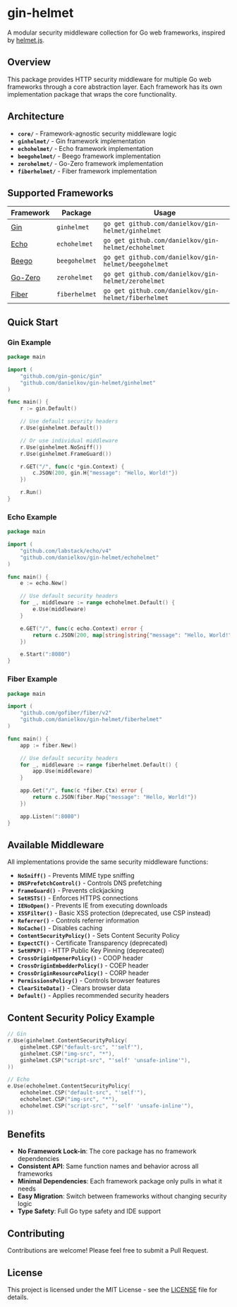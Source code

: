 # gin-helmet

A modular security middleware collection for Go web frameworks, inspired by [helmet.js](https://helmetjs.github.io/).

## Overview

This package provides HTTP security middleware for multiple Go web frameworks through a core abstraction layer. Each framework has its own implementation package that wraps the core functionality.

## Architecture

- **`core/`** - Framework-agnostic security middleware logic
- **`ginhelmet/`** - Gin framework implementation
- **`echohelmet/`** - Echo framework implementation
- **`beegohelmet/`** - Beego framework implementation
- **`zerohelmet/`** - Go-Zero framework implementation
- **`fiberhelmet/`** - Fiber framework implementation

## Supported Frameworks

| Framework                                       | Package       | Usage                                                |
| ----------------------------------------------- | ------------- | ---------------------------------------------------- |
| [Gin](https://github.com/gin-gonic/gin)         | `ginhelmet`   | `go get github.com/danielkov/gin-helmet/ginhelmet`   |
| [Echo](https://github.com/labstack/echo)        | `echohelmet`  | `go get github.com/danielkov/gin-helmet/echohelmet`  |
| [Beego](https://github.com/beego/beego)         | `beegohelmet` | `go get github.com/danielkov/gin-helmet/beegohelmet` |
| [Go-Zero](https://github.com/zeromicro/go-zero) | `zerohelmet`  | `go get github.com/danielkov/gin-helmet/zerohelmet`  |
| [Fiber](https://github.com/gofiber/fiber)       | `fiberhelmet` | `go get github.com/danielkov/gin-helmet/fiberhelmet` |

## Quick Start

### Gin Example

```go
package main

import (
    "github.com/gin-gonic/gin"
    "github.com/danielkov/gin-helmet/ginhelmet"
)

func main() {
    r := gin.Default()

    // Use default security headers
    r.Use(ginhelmet.Default())

    // Or use individual middleware
    r.Use(ginhelmet.NoSniff())
    r.Use(ginhelmet.FrameGuard())

    r.GET("/", func(c *gin.Context) {
        c.JSON(200, gin.H{"message": "Hello, World!"})
    })

    r.Run()
}
```

### Echo Example

```go
package main

import (
    "github.com/labstack/echo/v4"
    "github.com/danielkov/gin-helmet/echohelmet"
)

func main() {
    e := echo.New()

    // Use default security headers
    for _, middleware := range echohelmet.Default() {
        e.Use(middleware)
    }

    e.GET("/", func(c echo.Context) error {
        return c.JSON(200, map[string]string{"message": "Hello, World!"})
    })

    e.Start(":8080")
}
```

### Fiber Example

```go
package main

import (
    "github.com/gofiber/fiber/v2"
    "github.com/danielkov/gin-helmet/fiberhelmet"
)

func main() {
    app := fiber.New()

    // Use default security headers
    for _, middleware := range fiberhelmet.Default() {
        app.Use(middleware)
    }

    app.Get("/", func(c *fiber.Ctx) error {
        return c.JSON(fiber.Map{"message": "Hello, World!"})
    })

    app.Listen(":8080")
}
```

## Available Middleware

All implementations provide the same security middleware functions:

- **`NoSniff()`** - Prevents MIME type sniffing
- **`DNSPrefetchControl()`** - Controls DNS prefetching
- **`FrameGuard()`** - Prevents clickjacking
- **`SetHSTS()`** - Enforces HTTPS connections
- **`IENoOpen()`** - Prevents IE from executing downloads
- **`XSSFilter()`** - Basic XSS protection (deprecated, use CSP instead)
- **`Referrer()`** - Controls referrer information
- **`NoCache()`** - Disables caching
- **`ContentSecurityPolicy()`** - Sets Content Security Policy
- **`ExpectCT()`** - Certificate Transparency (deprecated)
- **`SetHPKP()`** - HTTP Public Key Pinning (deprecated)
- **`CrossOriginOpenerPolicy()`** - COOP header
- **`CrossOriginEmbedderPolicy()`** - COEP header
- **`CrossOriginResourcePolicy()`** - CORP header
- **`PermissionsPolicy()`** - Controls browser features
- **`ClearSiteData()`** - Clears browser data
- **`Default()`** - Applies recommended security headers

## Content Security Policy Example

```go
// Gin
r.Use(ginhelmet.ContentSecurityPolicy(
    ginhelmet.CSP("default-src", "'self'"),
    ginhelmet.CSP("img-src", "*"),
    ginhelmet.CSP("script-src", "'self' 'unsafe-inline'"),
))

// Echo
e.Use(echohelmet.ContentSecurityPolicy(
    echohelmet.CSP("default-src", "'self'"),
    echohelmet.CSP("img-src", "*"),
    echohelmet.CSP("script-src", "'self' 'unsafe-inline'"),
))
```

## Benefits

- **No Framework Lock-in**: The core package has no framework dependencies
- **Consistent API**: Same function names and behavior across all frameworks
- **Minimal Dependencies**: Each framework package only pulls in what it needs
- **Easy Migration**: Switch between frameworks without changing security logic
- **Type Safety**: Full Go type safety and IDE support

## Contributing

Contributions are welcome! Please feel free to submit a Pull Request.

## License

This project is licensed under the MIT License - see the [LICENSE](LICENSE) file for details.
